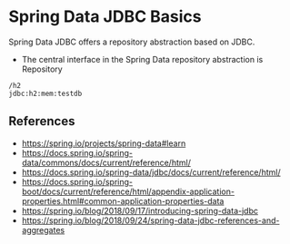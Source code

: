 # Spring Data JDBC Basics

Spring Data JDBC offers a repository abstraction based on JDBC.

- The central interface in the Spring Data repository abstraction is Repository

```
/h2
jdbc:h2:mem:testdb
```

## References

- https://spring.io/projects/spring-data#learn
- https://docs.spring.io/spring-data/commons/docs/current/reference/html/
- https://docs.spring.io/spring-data/jdbc/docs/current/reference/html/
- https://docs.spring.io/spring-boot/docs/current/reference/html/appendix-application-properties.html#common-application-properties-data
- https://spring.io/blog/2018/09/17/introducing-spring-data-jdbc
- https://spring.io/blog/2018/09/24/spring-data-jdbc-references-and-aggregates
